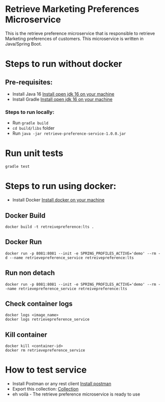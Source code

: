 # Retrieve Marketing Preferences Microservice

This is the retrieve preference microservice that is responsible to retrieve Marketing preferences of customers. This
microservice is written in Java/Spring Boot.

# Steps to run without docker

## Pre-requisites:

* Install Java 16 [Install open jdk 16 on your machine](https://openjdk.java.net/)
* Install Gradle [Install open jdk 16 on your machine](https://gradle.org/install/)

### Steps to run locally:

* Run ```gradle build```
* ```cd build/libs``` folder
* Run  ```java -jar retrieve-preference-service-1.0.0.jar```

# Run unit tests

```gradle test```

# Steps to run using docker:

* Install Docker [Install docker on your machine](https://www.docker.com/products/docker-desktop)

## Docker Build

```
docker build -t retreivepreference:lts .
```

## Docker Run

```
docker run -p 8081:8081 --init -e SPRING_PROFILES_ACTIVE='demo' --rm -d --name retrievepreference_service retreivepreference:lts
```

## Run non detach

```
docker run -p 8081:8081 --init -e SPRING_PROFILES_ACTIVE='demo' --rm --name retrievepreference_service retreivepreference:lts
```

## Check container logs

```
docker logs <image_name>
docker logs retrievepreference_service
```

## Kill container

```
docker kill <container-id>
docker rm retrievepreference_service
```
# How to test service

* Install Postman or any rest client [Install postman](https://www.postman.com/downloads/)
* Export this collection: [Collection](https://www.getpostman.com/collections/da45cf6ee3f0fef0f2ff)
* eh voilà - The retrieve preference microservice is ready to use



